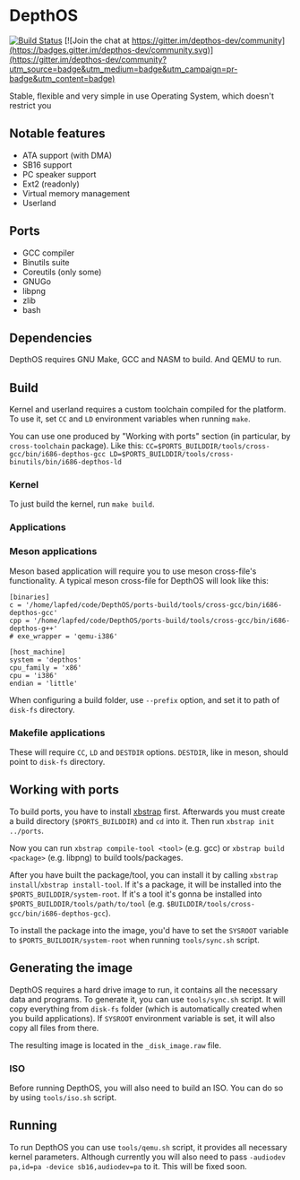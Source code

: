 # DepthOS
[![Build Status](https://github.com/FedorLap2006/DepthOS/actions/workflows/kernel.yml/badge.svg)](https://github.com/FedorLap2006/DepthOS/actions/workflows/kernel.yml)
[![Join the chat at https://gitter.im/depthos-dev/community](https://badges.gitter.im/depthos-dev/community.svg)](https://gitter.im/depthos-dev/community?utm_source=badge&utm_medium=badge&utm_campaign=pr-badge&utm_content=badge)

Stable, flexible and very simple in use Operating System, which doesn't restrict you

## Notable features
- ATA support (with DMA)
- SB16 support
- PC speaker support
- Ext2 (readonly)
- Virtual memory management
- Userland

## Ports
- GCC compiler
- Binutils suite
- Coreutils (only some)
- GNUGo
- libpng
- zlib
- bash

## Dependencies
DepthOS requires GNU Make, GCC and NASM to build. And QEMU to run.


## Build
Kernel and userland requires a custom toolchain compiled for the platform.
To use it, set `CC` and `LD` environment variables when running `make`.

You can use one produced by "Working with ports" section (in particular, by `cross-toolchain` package).
Like this: `CC=$PORTS_BUILDDIR/tools/cross-gcc/bin/i686-depthos-gcc LD=$PORTS_BUILDDIR/tools/cross-binutils/bin/i686-depthos-ld`

### Kernel
To just build the kernel, run `make build`.

### Applications
### Meson applications
Meson based application will require you to use meson cross-file's functionality.
A typical meson cross-file for DepthOS will look like this:
```
[binaries]
c = '/home/lapfed/code/DepthOS/ports-build/tools/cross-gcc/bin/i686-depthos-gcc'
cpp = '/home/lapfed/code/DepthOS/ports-build/tools/cross-gcc/bin/i686-depthos-g++'
# exe_wrapper = 'qemu-i386'

[host_machine]
system = 'depthos'
cpu_family = 'x86'
cpu = 'i386'
endian = 'little'

```
When configuring a build folder, use `--prefix` option, and set it to path of `disk-fs` directory.

### Makefile applications
These will require `CC`, `LD` and `DESTDIR` options. `DESTDIR`, like in meson, should point to `disk-fs` directory.

## Working with ports

To build ports, you have to install [xbstrap](https://github.com/managarm/xbstrap) first.
Afterwards you must create a build directory (`$PORTS_BUILDDIR`) and `cd` into it.
Then run `xbstrap init ../ports`.

Now you can run `xbstrap compile-tool <tool>` (e.g. gcc) or `xbstrap build <package>` (e.g. libpng) to build tools/packages.

After you have built the package/tool, you can install it by calling `xbstrap install`/`xbstrap install-tool`.
If it's a package, it will be installed into the `$PORTS_BUILDDIR/system-root`.
If it's a tool it's gonna be installed into `$PORTS_BUILDDIR/tools/path/to/tool` (e.g. `$BUILDDIR/tools/cross-gcc/bin/i686-depthos-gcc`).

To install the package into the image, you'd have to set the `SYSROOT` variable to `$PORTS_BUILDDIR/system-root` when running `tools/sync.sh` script.

## Generating the image

DepthOS requires a hard drive image to run, it contains all the necessary data and programs.
To generate it, you can use `tools/sync.sh` script. It will copy everything from `disk-fs` folder (which is automatically created when you build applications).
If `SYSROOT` environment variable is set, it will also copy all files from there.

The resulting image is located in the `_disk_image.raw` file.
### ISO
Before running DepthOS, you will also need to build an ISO. You can do so by using `tools/iso.sh` script.

## Running
To run DepthOS you can use `tools/qemu.sh` script, it provides all necessary kernel parameters.
Although currently you will also need to pass `-audiodev pa,id=pa -device sb16,audiodev=pa` to it. This will be fixed soon.
